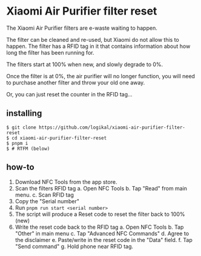 # Xiaomi Air Purifier filter reset

The Xiaomi Air Purifier filters are e-waste waiting to happen.

The filter can be cleaned and re-used, but Xiaomi do not allow this to happen. The filter has a RFID tag in it that contains information about how long the filter has been running for.

The filters start at 100% when new, and slowly degrade to 0%.

Once the filter is at 0%, the air purifier will no longer function, you will need to purchase another filter and throw your old one away.

Or, you can just reset the counter in the RFID tag...

## installing

```
$ git clone https://github.com/logikal/xiaomi-air-purifier-filter-reset 
$ cd xiaomi-air-purifier-filter-reset
$ pnpm i
$ # RTFM (below)
```

## how-to

1. Download NFC Tools from the app store.
2. Scan the filters RFID tag
  a. Open NFC Tools
  b. Tap "Read" from main menu.
  c. Scan RFID tag
3. Copy the "Serial number"
4. Run `pnpm run start <serial number>`
5. The script will produce a Reset code to reset the filter back to 100% (new)
6. Write the reset code back to the RFID tag
  a. Open NFC Tools
  b. Tap "Other" in main menu
  c. Tap "Advanced NFC Commands"
  d. Agree to the disclaimer
  e. Paste/write in the reset code in the "Data" field.
  f. Tap "Send command"
  g. Hold phone near RFID tag.

